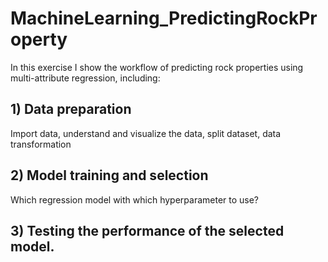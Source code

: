# MachineLearning_PredictingRockProperty
In this exercise I show the workflow of predicting rock properties using multi-attribute regression, including:
## 1) Data preparation 
Import data, understand and visualize the data, split dataset, data transformation
## 2) Model training and selection
Which regression model with which hyperparameter to use?
## 3) Testing the performance of the selected model.
